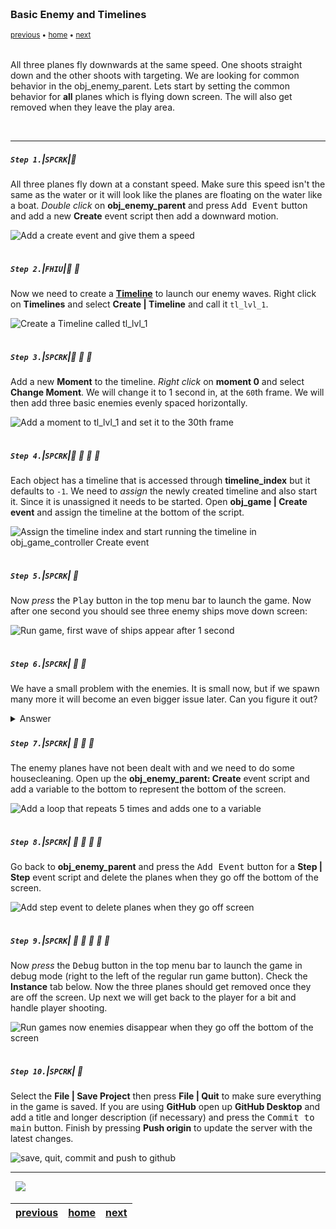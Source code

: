<img src="https://via.placeholder.com/1000x4/45D7CA/45D7CA" alt="drawing" height="4px"/>

### Basic Enemy and Timelines

<sub>[previous](../preparing-enemies/README.md#user-content-setting-up-three-enemy-types) • [home](../README.md#user-content-gms2-top-down-shooter) • [next](../shooting/README.md#user-content-shooting)</sub>

<img src="https://via.placeholder.com/1000x4/45D7CA/45D7CA" alt="drawing" height="4px"/>

All three planes fly downwards at the same speed. One shoots straight down and the other shoots with targeting. We are looking for common behavior in the obj_enemy_parent.  Lets start by setting the common behavior for **all** planes which is flying down screen. The will also get removed when they leave the play area.

<br>

---


##### `Step 1.`\|`SPCRK`|:small_blue_diamond:

All three planes fly down at a constant speed. Make sure this speed isn't the same as the water or it will look like the planes are floating on the water like a boat. *Double click* on **obj_enemy_parent** and press <kbd>Add Event</kbd> button and add a new **Create** event script then add a downward motion.

![Add a create event and give them a speed](images/EnemyParentCreateEvent.png)

<img src="https://via.placeholder.com/500x2/45D7CA/45D7CA" alt="drawing" height="2px" alt = ""/>

##### `Step 2.`\|`FHIU`|:small_blue_diamond: :small_blue_diamond: 

Now we need to create a **[Timeline](https://manual.yoyogames.com/The_Asset_Editors/Timelines.htm)** to launch our enemy waves. Right click on **Timelines** and select **Create | Timeline** and call it `tl_lvl_1`.

![Create a Timeline called tl_lvl_1](images/tl_lvl_1.png)

<img src="https://via.placeholder.com/500x2/45D7CA/45D7CA" alt="drawing" height="2px" alt = ""/>

##### `Step 3.`\|`SPCRK`|:small_blue_diamond: :small_blue_diamond: :small_blue_diamond:

Add a new **Moment** to the timeline.  *Right click* on **moment 0** and select **Change Moment**.  We will change it to 1 second in, at the `60`th frame.  We will then add three basic enemies evenly spaced horizontally. 

![Add a moment to tl_lvl_1 and set it to the 30th frame](images/SpawnThreeShipInTimeline.png)

<img src="https://via.placeholder.com/500x2/45D7CA/45D7CA" alt="drawing" height="2px" alt = ""/>

##### `Step 4.`\|`SPCRK`|:small_blue_diamond: :small_blue_diamond: :small_blue_diamond: :small_blue_diamond:

Each object has a timeline that is accessed through **timeline_index** but it defaults to `-1`.  We need to *assign* the newly created timeline and also start it.  Since it is unassigned it needs to be started.  Open **obj_game | Create event** and assign the timeline at the bottom of the script.

![Assign the timeline index and start running the timeline in obj_game_controller Create event](images/StartTimelineController.png)

<img src="https://via.placeholder.com/500x2/45D7CA/45D7CA" alt="drawing" height="2px" alt = ""/>

##### `Step 5.`\|`SPCRK`| :small_orange_diamond:

Now *press* the <kbd>Play</kbd> button in the top menu bar to launch the game.  Now after one second you should see three enemy ships move down screen:

![Run game, first wave of ships appear after 1 second](images/FirstWaveBasicA.gif)

<img src="https://via.placeholder.com/500x2/45D7CA/45D7CA" alt="drawing" height="2px" alt = ""/>

##### `Step 6.`\|`SPCRK`| :small_orange_diamond: :small_blue_diamond:

We have a small problem with the enemies. It is small now, but if we spawn many more it will become an even bigger issue later. Can you figure it out? 

</details>
<details><summary>Answer</summary>
So what is the problem with the enemies as we have them currently? Try running the game in debug mode (right to the left of the regular run game button), let the enemies go off the screen, pause the game and look at your instances. Make sure you press the Update real time instances button and have the Instances window open.  Notice that the planes never disappear even when they go off the bottom of the screen.  If we spawn too many enemies the game will run out of memory and crash.

![Run game in debug mode and look at instances](images/EnableRealTimeDebugging.png)

![Run game in debug mode and see that ships don't disappear](images/EnemyBasicNotGettingDeleted.gif)

</details>

<img src="https://via.placeholder.com/500x2/45D7CA/45D7CA" alt="drawing" height="2px" alt = ""/>

##### `Step 7.`\|`SPCRK`| :small_orange_diamond: :small_blue_diamond: :small_blue_diamond:

The enemy planes have not been dealt with and we need to do some housecleaning. Open up the **obj_enemy_parent: Create** event script and add a variable to the bottom to represent the bottom of the screen.

![Add a loop that repeats 5 times and adds one to a variable](images/BottomOfLevelVariable.png)

<img src="https://via.placeholder.com/500x2/45D7CA/45D7CA" alt="drawing" height="2px" alt = ""/>

##### `Step 8.`\|`SPCRK`| :small_orange_diamond: :small_blue_diamond: :small_blue_diamond: :small_blue_diamond:

Go back to **obj_enemy_parent** and press the <kbd>Add Event</kbd> button for a **Step | Step** event script and delete the planes when they go off the bottom of the screen.

![Add step event to delete planes when they go off screen](images/DestroyPlaneFlyingOffLevelStep.png)

<img src="https://via.placeholder.com/500x2/45D7CA/45D7CA" alt="drawing" height="2px" alt = ""/>

##### `Step 9.`\|`SPCRK`| :small_orange_diamond: :small_blue_diamond: :small_blue_diamond: :small_blue_diamond: :small_blue_diamond:

Now *press* the <kbd>Debug</kbd> button in the top menu bar to launch the game in debug mode (right to the left of the regular run game button). Check the **Instance** tab below.  Now the three planes should get removed once they are off the screen. Up next we will get back to the player for a bit and handle player shooting.

![Run games now enemies disappear when they go off the bottom of the screen](images/PlanesGoAwayOffBottom.gif)

<img src="https://via.placeholder.com/500x2/45D7CA/45D7CA" alt="drawing" height="2px" alt = ""/>

##### `Step 10.`\|`SPCRK`| :large_blue_diamond:

Select the **File | Save Project** then press **File | Quit** to make sure everything in the game is saved. If you are using **GitHub** open up **GitHub Desktop** and add a title and longer description (if necessary) and press the <kbd>Commit to main</kbd> button. Finish by pressing **Push origin** to update the server with the latest changes.

![save, quit, commit and push to github](images/GitHub.png)

___


<img src="https://via.placeholder.com/1000x4/dba81a/dba81a" alt="drawing" height="4px" alt = ""/>

<img src="https://via.placeholder.com/1000x100/45D7CA/000000/?text=Next Up - Shooting">
<img src="https://via.placeholder.com/1000x4/dba81a/dba81a" alt="drawing" height="4px" alt = ""/>

| [previous](../preparing-enemies/README.md#user-content-setting-up-three-enemy-types)| [home](../README.md#user-content-gms2-top-down-shooter) | [next](../shooting/README.md#user-content-shooting)|
|---|---|---|
